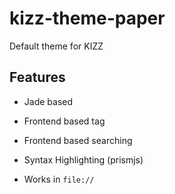 # kizz-theme-paper

Default theme for KIZZ

## Features

- Jade based

- Frontend based tag

- Frontend based searching

- Syntax Highlighting (prismjs)

- Works in `file://`
